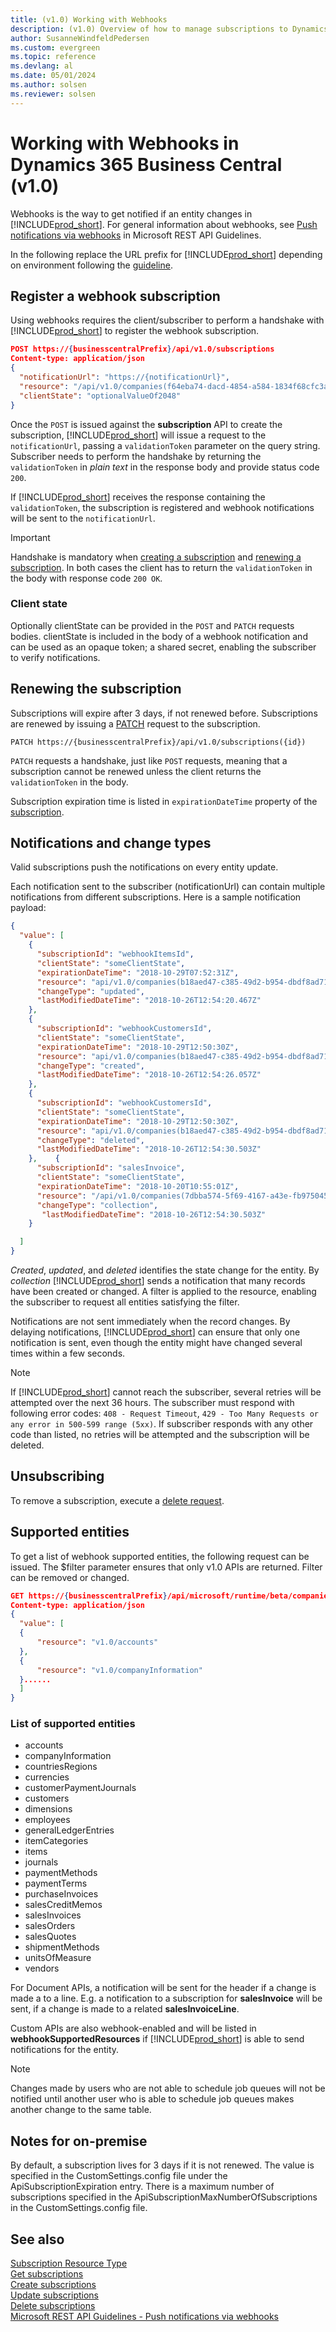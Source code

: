 ```yaml
---
title: (v1.0) Working with Webhooks
description: (v1.0) Overview of how to manage subscriptions to Dynamics 365 Business Central.
author: SusanneWindfeldPedersen
ms.custom: evergreen
ms.topic: reference
ms.devlang: al
ms.date: 05/01/2024
ms.author: solsen
ms.reviewer: solsen
---
```


# Working with Webhooks in Dynamics 365 Business Central  (v1.0)

Webhooks is the way to get notified if an entity changes in [!INCLUDE[prod_short](../../includes/prod_short.md)]. For general information about webhooks, see [Push notifications via webhooks](https://github.com/Microsoft/api-guidelines/blob/vNext/Guidelines.md#15-push-notifications-via-webhooks) in Microsoft REST API Guidelines.


In the following replace the URL prefix for [!INCLUDE[prod_short](../../includes/prod_short.md)] depending on environment following the [guideline](endpoints-apis-for-dynamics.md).

## Register a webhook subscription
Using webhooks requires the client/subscriber to perform a handshake with [!INCLUDE[prod_short](../../includes/prod_short.md)] to register the webhook subscription.
 
```json
POST https://{businesscentralPrefix}/api/v1.0/subscriptions 
Content-type: application/json
{
  "notificationUrl": "https://{notificationUrl}",
  "resource": "/api/v1.0/companies(f64eba74-dacd-4854-a584-1834f68cfc3a)/customers",
  "clientState": "optionalValueOf2048"
}
```

Once the `POST` is issued against the **subscription** API to create the subscription, [!INCLUDE[prod_short](../../includes/prod_short.md)] will issue a request to the `notificationUrl`, passing a `validationToken` parameter on the query string. Subscriber needs to perform the handshake by returning the `validationToken` in *plain text* in the response body and provide status code `200`.

If [!INCLUDE[prod_short](../../includes/prod_short.md)] receives the response containing the `validationToken`, the subscription is registered and webhook notifications will be sent to the `notificationUrl`.  

> [!IMPORTANT]  
> Handshake is mandatory when [creating a subscription](api/dynamics_subscription_create.md) and [renewing a subscription](api/dynamics_subscription_update.md).  In both cases the client has to return the `validationToken` in the body with response code `200 OK`.

### Client state
Optionally clientState can be provided in the `POST` and `PATCH` requests bodies. clientState is included in the body of a webhook notification and can be used as an opaque token; a shared secret, enabling the subscriber to verify notifications.

## Renewing the subscription
Subscriptions will expire after 3 days, if not renewed before. Subscriptions are renewed by issuing a [PATCH](api/dynamics_subscription_update.md) request to the subscription.

```
PATCH https://{businesscentralPrefix}/api/v1.0/subscriptions({id}) 
```

`PATCH` requests a handshake, just like `POST` requests, meaning that a subscription cannot be renewed unless the client returns the `validationToken` in the body.

Subscription expiration time is listed in `expirationDateTime` property of the [subscription](api/dynamics_subscription_get.md).

## Notifications and change types
Valid subscriptions push the notifications on every entity update. 

Each notification sent to the subscriber (notificationUrl) can contain multiple notifications from different subscriptions.
Here is a sample notification payload:

```json
{
  "value": [
    {
      "subscriptionId": "webhookItemsId",
      "clientState": "someClientState",
      "expirationDateTime": "2018-10-29T07:52:31Z",
      "resource": "api/v1.0/companies(b18aed47-c385-49d2-b954-dbdf8ad71780)/items(26814998-936a-401c-81c1-0e848a64971d)",
      "changeType": "updated",
      "lastModifiedDateTime": "2018-10-26T12:54:20.467Z"
    },
    {
      "subscriptionId": "webhookCustomersId",
      "clientState": "someClientState",
      "expirationDateTime": "2018-10-29T12:50:30Z",
      "resource": "api/v1.0/companies(b18aed47-c385-49d2-b954-dbdf8ad71780)/customers(130bbd17-dbb9-4790-9b12-2b0e9c9d22c3)",
      "changeType": "created",
      "lastModifiedDateTime": "2018-10-26T12:54:26.057Z"
    },
    {
      "subscriptionId": "webhookCustomersId",
      "clientState": "someClientState",
      "expirationDateTime": "2018-10-29T12:50:30Z",
      "resource": "api/v1.0/companies(b18aed47-c385-49d2-b954-dbdf8ad71780)/customers(4b4f31f0-dc1c-4033-b2aa-ab03ca1d6ebc)",
      "changeType": "deleted",
      "lastModifiedDateTime": "2018-10-26T12:54:30.503Z"
    },    {
      "subscriptionId": "salesInvoice",
      "clientState": "someClientState",
      "expirationDateTime": "2018-10-20T10:55:01Z",
      "resource": "/api/v1.0/companies(7dbba574-5f69-4167-a43e-fb975045de15)/salesInvoices?$filter=lastDateTimeModified%20gt%202018-10-15T11:00:00Z",
      "changeType": "collection",
       "lastModifiedDateTime": "2018-10-26T12:54:30.503Z"
    }

  ]
}
```

*Created*, *updated*, and *deleted* identifies the state change for the entity. By *collection* [!INCLUDE[prod_short](../../includes/prod_short.md)] sends a notification that many records have been created or changed. A filter is applied to the resource, enabling the subscriber to request all entities satisfying the filter.

Notifications are not sent immediately when the record changes. By delaying notifications, [!INCLUDE[prod_short](../../includes/prod_short.md)] can ensure that only one notification is sent, even though the entity might have changed several times within a few seconds.

> [!NOTE]  
> If [!INCLUDE[prod_short](../../includes/prod_short.md)] cannot reach the subscriber, several retries will be attempted over the next 36 hours. The subscriber must respond with following error codes: `408 - Request Timeout`, `429 - Too Many Requests or any error in 500-599 range (5xx)`. If subscriber responds with any other code than listed, no retries will be attempted and the subscription will be deleted.

## Unsubscribing
To remove a subscription, execute a [delete request](api/dynamics_subscription_delete.md).

## Supported entities
To get a list of webhook supported entities, the following request can be issued. The $filter parameter ensures that only v1.0 APIs are returned. Filter can be removed or changed.

```json
GET https://{businesscentralPrefix}/api/microsoft/runtime/beta/companies({{companyId}})/webhookSupportedResources?$filter=resource eq 'v1.0*' 
Content-type: application/json
{  
  "value": [
  {
      "resource": "v1.0/accounts"
  },
  {
      "resource": "v1.0/companyInformation"
  }......
  ]
}
```

### List of supported entities

- accounts 
- companyInformation
- countriesRegions
- currencies
- customerPaymentJournals
- customers
- dimensions
- employees
- generalLedgerEntries
- itemCategories
- items
- journals
- paymentMethods
- paymentTerms
- purchaseInvoices
- salesCreditMemos
- salesInvoices
- salesOrders
- salesQuotes
- shipmentMethods
- unitsOfMeasure
- vendors

For Document APIs, a notification will be sent for the header if a change is made a to a line. E.g. a notification to a subscription for **salesInvoice** will be sent, if a change is made to a related **salesInvoiceLine**.  

Custom APIs are also webhook-enabled and will be listed in **webhookSupportedResources** if [!INCLUDE[prod_short](../../includes/prod_short.md)] is able to send notifications for the entity.

> [!NOTE]  
> Changes made by users who are not able to schedule job queues will not be notified until another user who is able to schedule job queues makes another change to the same table.

## Notes for on-premise

By default, a subscription lives for 3 days if it is not renewed. The value is specified in the CustomSettings.config file under the ApiSubscriptionExpiration entry. There is a maximum number of subscriptions specified in the ApiSubscriptionMaxNumberOfSubscriptions in the CustomSettings.config file.

## See also

[Subscription Resource Type](resources/dynamics_subscription.md)  
[Get subscriptions](api/dynamics_subscription_get.md)  
[Create subscriptions](api/dynamics_subscription_create.md)  
[Update subscriptions](api/dynamics_subscription_update.md)  
[Delete subscriptions](api/dynamics_subscription_delete.md)  
[Microsoft REST API Guidelines - Push notifications via webhooks](https://github.com/Microsoft/api-guidelines/blob/vNext/Guidelines.md#15-push-notifications-via-webhooks)
